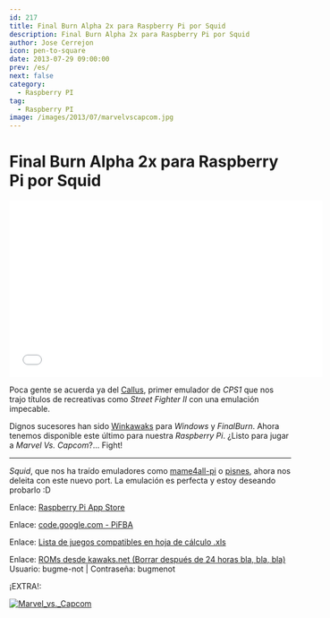 ```yaml
---
id: 217
title: Final Burn Alpha 2x para Raspberry Pi por Squid
description: Final Burn Alpha 2x para Raspberry Pi por Squid
author: Jose Cerrejon
icon: pen-to-square
date: 2013-07-29 09:00:00
prev: /es/
next: false
category:
  - Raspberry PI
tag:
  - Raspberry PI
image: /images/2013/07/marvelvscapcom.jpg
---
```


# Final Burn Alpha 2x para Raspberry Pi por Squid

<iframe width="560" height="315" src="//www.youtube.com/embed/BB7RufWCxoY" frameborder="0" allowfullscreen></iframe>

Poca gente se acuerda ya del [Callus](http://www.retrogames.com/callus.html), primer emulador de *CPS1* que nos trajo títulos de recreativas como *Street Fighter II* con una emulación impecable. 

Dignos sucesores han sido [Winkawaks](http://cps2shock.emu-france.info/) para *Windows* y *FinalBurn*. Ahora tenemos disponible este último para nuestra *Raspberry Pi*. ¿Listo para jugar a *Marvel Vs. Capcom*?... Fight!

- - -
*Squid*, que nos ha traído emuladores como [mame4all-pi](https://code.google.com/p/mame4all-pi/) o [pisnes](https://code.google.com/p/pisnes/), ahora nos deleita con este nuevo port. La emulación es perfecta y estoy deseando probarlo :D

Enlace: [Raspberry Pi App Store](http://store.raspberrypi.com/projects/pifba)

Enlace: [code.google.com - PiFBA](https://code.google.com/p/pifba/)

Enlace: [Lista de juegos compatibles en hoja de cálculo .xls](http://www.denki-den.com/tmp/retroarch-wii/fba_compat_list.xls)

Enlace: [ROMs desde kawaks.net (Borrar después de 24 horas bla, bla, bla)](http://www.kawaks.net/index.html) Usuario: bugme-not | Contraseña: bugmenot

¡EXTRA!:

<a href="http://coolrom.com/roms/cps2/352/Marvel_vs._Capcom_-_Clash_of_Super_Heroes.php">![Marvel_vs._Capcom](/images/2013/07/marvelvscapcom.jpg "¡Descarga y juega Marvel vs. Capcom - Clash of Super Heroes!")</a>